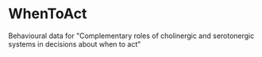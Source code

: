 # WhenToAct
Behavioural data for "Complementary roles of cholinergic and serotonergic systems in decisions about when to act"
